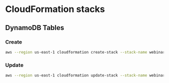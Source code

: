 # CloudFormation stacks

## DynamoDB Tables

### Create

```bash
aws --region us-east-1 cloudformation create-stack --stack-name webinar-cloud-dynamodb-tables-dev --template-body file://dynamodb-tables.yml --parameters ParameterKey=StageName,ParameterValue=dev
```

### Update

```bash
aws --region us-east-1 cloudformation update-stack --stack-name webinar-cloud-dynamodb-tables-dev --template-body file://dynamodb-tables.yml --parameters ParameterKey=StageName,ParameterValue=dev
```